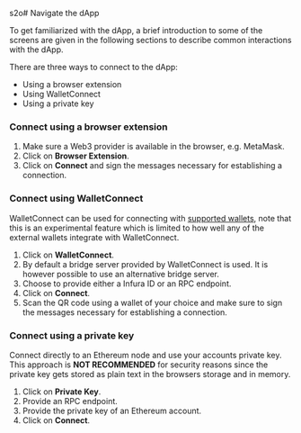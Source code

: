  s2o# Navigate the dApp

To get familiarized with the dApp, a brief introduction to some of the screens are given in the following sections to describe common interactions with the dApp.

There are three ways to connect to the dApp:

- Using a browser extension
- Using WalletConnect
- Using a private key

### Connect using a browser extension

1. Make sure a Web3 provider is available in the browser, e.g. MetaMask.
2. Click on **Browser Extension**.
3. Click on **Connect** and sign the messages necessary for establishing a connection.

### Connect using WalletConnect

WalletConnect can be used for connecting with [supported wallets](https://registry.walletconnect.org/wallets), note that this is an experimental feature which is limited to how well any of the external wallets integrate with WalletConnect.

1. Click on **WalletConnect**.
2. By default a bridge server provided by WalletConnect is used. It is however possible to use an alternative bridge server.
3. Choose to provide either a Infura ID or an RPC endpoint.
4. Click on **Connect**.
5. Scan the QR code using a wallet of your choice and make sure to sign the messages necessary for establishing a connection.

### Connect using a private key

Connect directly to an Ethereum node and use your accounts private key. This approach is **NOT RECOMMENDED** for security reasons since the private key gets stored as plain text in the browsers storage and in memory.

1. Click on **Private Key**.
2. Provide an RPC endpoint.
3. Provide the private key of an Ethereum account.
4. Click on **Connect**.
